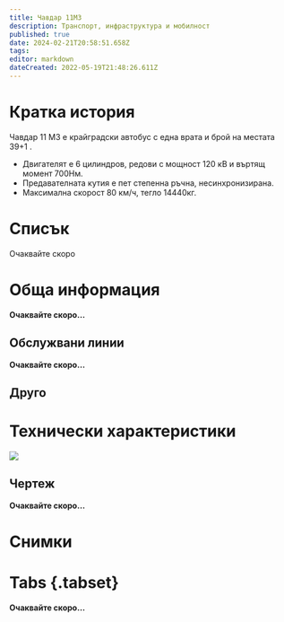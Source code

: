 ```yaml
---
title: Чавдар 11М3
description: Транспорт, инфраструктура и мобилност
published: true
date: 2024-02-21T20:58:51.658Z
tags: 
editor: markdown
dateCreated: 2022-05-19T21:48:26.611Z
---
```


# Кратка история

Чавдар 11 М3 е крайградски автобус с една врата и брой на местата 39+1 .
- Двигателят е 6 цилиндров, редови с мощност 120 кВ и въртящ момент 700Нм.
- Предавателната кутия е пет степенна ръчна, несинхронизирана.
- Максимална скорост 80 км/ч, тегло 14440кг.

# Списък

Очаквайте скоро


# Обща информация

**Oчаквайте скоро…**

## Обслужвани линии


**Oчаквайте скоро…**

## Друго

# Технически характеристики


<img src="http://46.10.181.183:1518/trinmo/literature/technical/chavdar/17-11m3.jpg">


## Чертеж

**Oчаквайте скоро…**

# Снимки
  
# Tabs {.tabset}

**Oчаквайте скоро…**